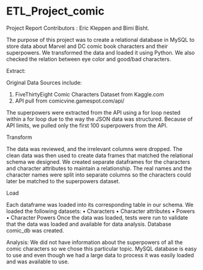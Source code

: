 # ETL_Project_comic


Project Report
Contributors :  Eric Kleppen and Bimi Bisht.

The purpose of this project was to create a relational database in MySQL to store data about Marvel and DC comic book characters and their superpowers. We transformed the data and loaded it using Python. We also checked the relation between eye color and good/bad characters.

Extract:

Original Data Sources include:
1. FiveThirtyEight Comic Characters Dataset from Kaggle.com
2. API pull from comicvine.gamespot.com/api/

The superpowers were extracted from the API using a for loop nested within a for loop due to the way the JSON data was structured. Because of API limits, we pulled only the first 100 superpowers from the API.

Transform 

The data was reviewed, and the irrelevant columns were dropped. The clean data was then used to create data frames that matched the relational schema we designed. We created separate dataframes for the characters and character attributes to maintain a relationship. The real names and the character names were split into separate columns so the characters could later be matched to the superpowers dataset. 

Load 

Each dataframe was loaded into its corresponding table in our schema. We loaded the following datasets:
•	Characters
•	Character attributes
•	Powers
•	Character Powers
Once the data was loaded, tests were run to validate that the data was loaded and available for data analysis. Database comic_db was created.

Analysis: We did not have information about the superpowers of all the comic characters so we chose this particular topic. MySQL database is easy to use and even though we had a large data to process it was easily loaded and was available to use.





